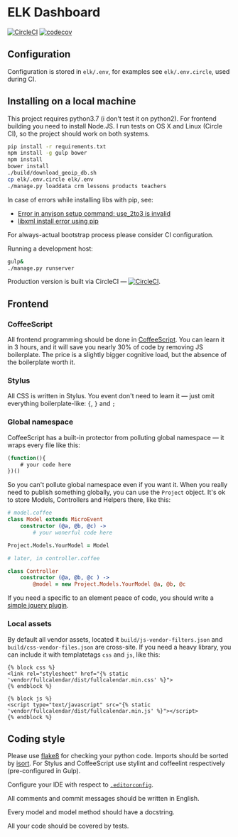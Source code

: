 # ELK Dashboard

[![CircleCI](https://circleci.com/gh/f213/elk-dashboard.svg?style=svg&circle-token=2ce041d53271e60d7afa4efc393f981684951089)](https://circleci.com/gh/f213/elk-dashboard) [![codecov](https://codecov.io/gh/f213/elk-dashboard/branch/master/graph/badge.svg?token=qDGzPnPA1v)](https://codecov.io/gh/f213/elk-dashboard)

## Configuration

Configuration is stored in `elk/.env`, for examples see `elk/.env.circle`, used during CI.

## Installing on a local machine

This project requires python3.7 <!-- TODO: use poetry/docker to avoid versioning errors, doesn't work with versions above 3.7 --> (i don't test it on python2). For frontend building you need to install Node.JS. I run tests on OS X and Linux (Circle CI), so the project should work on both systems.

```sh
pip install -r requirements.txt
npm install -g gulp bower
npm install
bower install
./build/download_geoip_db.sh
cp elk/.env.circle elk/.env
./manage.py loaddata crm lessons products teachers
```

<!-- FIXME: download_geoip_db.sh not working anymore, cz website returns 404 -->

<!-- FIXME: Probably we should add this to the script above, need to check if issue reproduced on other stuff members envs-->
In case of errors while installing libs with pip, see:
- [Error in anyjson setup command: use_2to3 is invalid](https://stackoverflow.com/questions/72414481/error-in-anyjson-setup-command-use-2to3-is-invalid)
- [libxml install error using pip](https://stackoverflow.com/questions/5178416/libxml-install-error-using-pip)

For always-actual bootstrap process please consider CI configuration.

Running a development host:

```sh
gulp&
./manage.py runserver
```

Production version is built via CircleCI — [![CircleCI](https://circleci.com/gh/f213/elk-dashboard.svg?style=svg&circle-token=2ce041d53271e60d7afa4efc393f981684951089)](https://circleci.com/gh/f213/elk-dashboard).

## Frontend

### CoffeeScript
All frontend programming should be done in [CoffeeScript](http://coffeescript.org). You can learn it in 3 hours, and it will save you nearly 30% of code by removing JS boilerplate. The price is a slightly bigger cognitive load, but the absence of the boilerplate worth it.

### Stylus
All CSS is written in Stylus. You event don't need to learn it — just omit everything boilerplate-like: `{`, `}` and `;`

### Global namespace
CoffeeScript has a built-in protector from polluting global namespace — it wraps every file like this:
```javascript
(function(){
    # your code here
})()
```
So you can't pollute global namespace even if you want it.
When you really need to publish something globally, you can use the `Project` object. It's ok to store Models, Controllers and Helpers there, like this:
```coffeescript
# model.coffee
class Model extends MicroEvent
    constructor (@a, @b, @c) ->
        # your wonerful code here

Project.Models.YourModel = Model

# later, in controller.coffee

class Controller
    constructor (@a, @b, @c ) ->
        @model = new Project.Models.YourModel @a, @b, @c
```

If you need a specific to an element peace of code, you should write a [simple jquery plugin](https://learn.jquery.com/plugins/basic-plugin-creation/).

### Local assets
By default all vendor assets, located it `build/js-vendor-filters.json` and `build/css-vendor-files.json` are cross-site. If you need a heavy library, you can include it with templatetags `css` and `js`, like this:
```django
{% block css %}
<link rel="stylesheet" href="{% static 'vendor/fullcalendar/dist/fullcalendar.min.css' %}">
{% endblock %}

{% block js %}
<script type="text/javascript" src="{% static 'vendor/fullcalendar/dist/fullcalendar.min.js' %}"></script>
{% endblock %}
```

## Coding style

Please use [flake8](https://pypi.python.org/pypi/flake8) for checking your python code. Imports should be sorted by [isort](https://github.com/timothycrosley/isort). For Stylus and CoffeeScript use stylint and coffeelint respectively (pre-configured in Gulp).

Configure your IDE with respect to [`.editorconfig`](http://editorconfig.org).

All comments and commit messages should be written in English.

Every model and model method should have a docstring.

All your code should be covered by tests.
